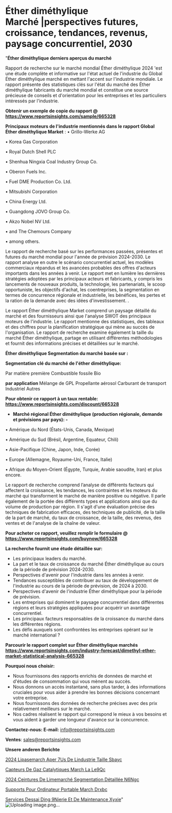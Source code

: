 # Éther diméthylique Marché |perspectives futures, croissance, tendances, revenus, paysage concurrentiel, 2030

"<strong>Éther diméthylique derniers aperçus du marché</strong>

Rapport de recherche sur le marché mondial Éther diméthylique 2024 'est une étude complète et informative sur l'état actuel de l'industrie du Global Éther diméthylique marché en mettant l'accent sur l'industrie mondiale. Le rapport présente des statistiques clés sur l'état du marché des Éther diméthylique fabricants du marché mondial et constitue une source précieuse de conseils et d'orientation pour les entreprises et les particuliers intéressés par l'industrie.

<strong>Obtenir un exemple de copie du rapport @ <a href=https://www.reportsinsights.com/sample/665328>https://www.reportsinsights.com/sample/665328</a></strong>

<strong>Principaux moteurs de l'industrie mentionnés dans le rapport Global Éther diméthylique Market</strong> :
• Grillo-Werke AG

• Korea Gas Corporation

• Royal Dutch Shell PLC

• Shenhua Ningxia Coal Industry Group Co.

• Oberon Fuels Inc.

• Fuel DME Production Co. Ltd.

• Mitsubishi Corporation

• China Energy Ltd.

• Guangdong JOVO Group Co.

• Akzo Nobel NV Ltd.

• and The Chemours Company

• among others.

Le rapport de recherche basé sur les performances passées, présentes et futures du marché mondial pour l'année de prévision 2024-2030. Le rapport analyse en outre le scénario concurrentiel actuel, les modèles commerciaux répandus et les avancées probables des offres d'acteurs importants dans les années à venir. Le rapport met en lumière les dernières stratégies adoptées par les principaux acteurs et fabricants, y compris les lancements de nouveaux produits, la technologie, les partenariats, le scoop opportuniste, les objectifs d'achat, les coentreprises, la segmentation en termes de concurrence régionale et industrielle, les bénéfices, les pertes et la ration de la demande avec des idées d'investissement. .

Le rapport Éther diméthylique Market comprend un paysage détaillé du marché et des fournisseurs ainsi que l'analyse SWOT des principaux moteurs de l'industrie. Le rapport mentionne des statistiques, des tableaux et des chiffres pour la planification stratégique qui mène au succès de l'organisation. Le rapport de recherche examine également la taille du marché Éther diméthylique, partage en utilisant différentes méthodologies et fournit des informations précises et détaillées sur le marché.

<strong>Éther diméthylique Segmentation du marché basée sur :</strong>

<strong> Segmentation clé du marché de l'éther diméthylique: </strong>

Par matière première
Combustible fossile
Bio

<strong> par application </strong>
Mélange de GPL
Propellante aérosol
Carburant de transport
Industriel
Autres

<strong>Pour obtenir ce rapport à un taux rentable: <a href=https://www.reportsinsights.com/discount/665328>https://www.reportsinsights.com/discount/665328</a></strong>
<ul>
  <li><strong>Marché régional Éther diméthylique (production régionale, demande et prévisions par pays): -</strong></li>
</ul>
• Amérique du Nord (États-Unis, Canada, Mexique)

• Amérique du Sud (Brésil, Argentine, Equateur, Chili)

• Asie-Pacifique (Chine, Japon, Inde, Corée)

• Europe (Allemagne, Royaume-Uni, France, Italie)

• Afrique du Moyen-Orient (Égypte, Turquie, Arabie saoudite, Iran) et plus encore.

Le rapport de recherche comprend l’analyse de différents facteurs qui affectent la croissance, les tendances, les contraintes et les moteurs du marché qui transforment le marché de manière positive ou négative. Il parle également de la portée des différents types et applications ainsi que du volume de production par région. Il s'agit d'une évaluation précise des techniques de fabrication efficaces, des techniques de publicité, de la taille de la part de marché, du taux de croissance, de la taille, des revenus, des ventes et de l'analyse de la chaîne de valeur.

<strong>Pour acheter ce rapport, veuillez remplir le formulaire @   <a href=https://www.reportsinsights.com/buynow/665328>https://www.reportsinsights.com/buynow/665328</a></strong>

<strong>La recherche fournit une étude détaillée sur:</strong>
<ul>
  <li>Les principaux leaders du marché.</li>
  <li>La part et le taux de croissance du marché Éther diméthylique au cours de la période de prévision 2024-2030.</li>
  <li>Perspectives d'avenir pour l'industrie dans les années à venir.</li>
  <li>Tendances susceptibles de contribuer au taux de développement de l'industrie au cours de la période de prévision, de 2024 à 2030.</li>
  <li>Perspectives d'avenir de l'industrie Éther diméthylique pour la période de prévision.</li>
  <li>Les entreprises qui dominent le paysage concurrentiel dans différentes régions et leurs stratégies appliquées pour acquérir un avantage concurrentiel.</li>
  <li>Les principaux facteurs responsables de la croissance du marché dans les différentes régions.</li>
  <li>Les défis auxquels sont confrontées les entreprises opérant sur le marché international ?</li>
</ul>

<strong>Parcourir le rapport complet sur Éther diméthylique marchés <a href=https://www.reportsinsights.com/industry-forecast/dimethyl-ether-market-statistical-analysis-665328>https://www.reportsinsights.com/industry-forecast/dimethyl-ether-market-statistical-analysis-665328</a></strong>

<strong>Pourquoi nous choisir:</strong>
<ul>
  <li>Nous fournissons des rapports enrichis de données de marché et d'études de consommation qui vous mènent au succès.</li>
  <li>Nous donnons un accès instantané, sans plus tarder, à des informations cruciales pour vous aider à prendre les bonnes décisions concernant votre entreprise.</li>
  <li>Nous fournissons des données de recherche précises avec des prix relativement meilleurs sur le marché.</li>
  <li>Nos cadres réalisent le rapport qui correspond le mieux à vos besoins et vous aident à garder une longueur d'avance sur la concurrence.</li>
</ul>
<strong>Contactez-nous:
</strong><strong>E-mail:</strong> <a href=mailto:info@reportsinsights.com>info@reportsinsights.com</a>

<strong>Ventes</strong>: <a href=mailto:sales@reportsinsights.com>sales@reportsinsights.com</a>

<strong>Unsere anderen Berichte</strong>

<a href=https://www.linkedin.com/pulse/2024-lipasemarch%C3%A9-aper%C3%A7us-de-lindustrie-taille-sbayc/>2024 Lipasemarch Aper 7Us De Lindustrie Taille Sbayc</a>

<a href=https://www.linkedin.com/pulse/capteurs-de-gaz-catalytiques-march%C3%A9-la-le9qc/>Capteurs De Gaz Catalytiques March La Le9Qc</a>

<a href=https://www.linkedin.com/pulse/2024-ceintures-de-limemarché-segmentation-détaillée-n6ngc/>2024 Ceintures De Limemarché Segmentation Détaillée N6Ngc</a>

<a href=https://www.linkedin.com/pulse/supports-pour-ordinateur-portable-march%C3%A9-drxbc/>Supports Pour Ordinateur Portable March Drxbc</a>

<a href=https://www.linkedin.com/pulse/services-dessai-ding%C3%A9nierie-et-de-maintenance-xyxie/>Services Dessai Ding 9Nierie Et De Maintenance Xyxie</a>"
![Uploading image.png…]()
